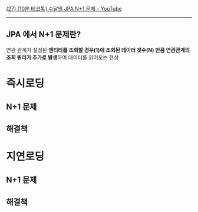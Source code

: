[(27) [10분 테코톡] 수달의 JPA N+1 문제 - YouTube](https://www.youtube.com/watch?v=ni92wUkAmQI&list=PLgXGHBqgT2TvpJ_p9L_yZKPifgdBOzdVH&index=105&t=143s)

----

## JPA 에서 N+1 문제란?
연관 관계가 설정된 **엔티티를 조회할 경우(1)에 조회된 데이터 갯수(N) 만큼 연관관계의 조회 쿼리가 추가로 발생**하여 데이터를 읽어오는 현상


# 즉시로딩
## N+1 문제

## 해결책

# 지연로딩
## N+1 문제

## 해결책